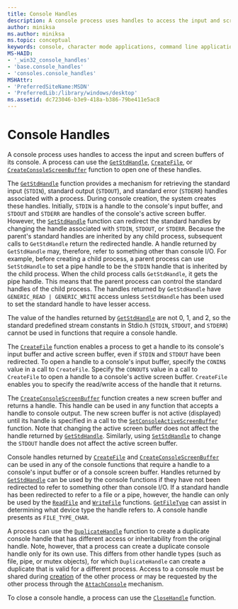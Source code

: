 ```yaml
---
title: Console Handles
description: A console process uses handles to access the input and screen buffers of its console, including the GetStdHandle, CreateFile, or CreateConsoleScreenBuffer functions.
author: miniksa
ms.author: miniksa
ms.topic: conceptual
keywords: console, character mode applications, command line applications, terminal applications, console api
MS-HAID:
- '_win32_console_handles'
- 'base.console_handles'
- 'consoles.console_handles'
MSHAttr:
- 'PreferredSiteName:MSDN'
- 'PreferredLib:/library/windows/desktop'
ms.assetid: dc723046-b3e9-418a-b386-79be411e5ac8
---
```


# Console Handles

A console process uses handles to access the input and screen buffers of its console. A process can use the [`GetStdHandle`](getstdhandle.md), [`CreateFile`](https://msdn.microsoft.com/library/windows/desktop/aa363858), or [`CreateConsoleScreenBuffer`](createconsolescreenbuffer.md) function to open one of these handles.

The [`GetStdHandle`](getstdhandle.md) function provides a mechanism for retrieving the standard input (`STDIN`), standard output (`STDOUT`), and standard error (`STDERR`) handles associated with a process. During console creation, the system creates these handles. Initially, `STDIN` is a handle to the console's input buffer, and `STDOUT` and `STDERR` are handles of the console's active screen buffer. However, the [`SetStdHandle`](setstdhandle.md) function can redirect the standard handles by changing the handle associated with `STDIN`, `STDOUT`, or `STDERR`. Because the parent's standard handles are inherited by any child process, subsequent calls to `GetStdHandle` return the redirected handle. A handle returned by `GetStdHandle` may, therefore, refer to something other than console I/O. For example, before creating a child process, a parent process can use `SetStdHandle` to set a pipe handle to be the `STDIN` handle that is inherited by the child process. When the child process calls `GetStdHandle`, it gets the pipe handle. This means that the parent process can control the standard handles of the child process. The handles returned by `GetStdHandle` have `GENERIC_READ | GENERIC_WRITE` access unless `SetStdHandle` has been used to set the standard handle to have lesser access.

The value of the handles returned by [`GetStdHandle`](getstdhandle.md) are not 0, 1, and 2, so the standard predefined stream constants in Stdio.h (`STDIN`, `STDOUT`, and `STDERR`) cannot be used in functions that require a console handle.

The [`CreateFile`](https://msdn.microsoft.com/library/windows/desktop/aa363858) function enables a process to get a handle to its console's input buffer and active screen buffer, even if `STDIN` and `STDOUT` have been redirected. To open a handle to a console's input buffer, specify the `CONIN$` value in a call to `CreateFile`. Specify the `CONOUT$` value in a call to `CreateFile` to open a handle to a console's active screen buffer. `CreateFile` enables you to specify the read/write access of the handle that it returns.

The [`CreateConsoleScreenBuffer`](createconsolescreenbuffer.md) function creates a new screen buffer and returns a handle. This handle can be used in any function that accepts a handle to console output. The new screen buffer is not active (displayed) until its handle is specified in a call to the [`SetConsoleActiveScreenBuffer`](setconsoleactivescreenbuffer.md) function. Note that changing the active screen buffer does not affect the handle returned by [`GetStdHandle`](getstdhandle.md). Similarly, using [`SetStdHandle`](setstdhandle.md) to change the `STDOUT` handle does not affect the active screen buffer.

Console handles returned by [`CreateFile`](https://msdn.microsoft.com/library/windows/desktop/aa363858) and [`CreateConsoleScreenBuffer`](createconsolescreenbuffer.md) can be used in any of the console functions that require a handle to a console's input buffer or of a console screen buffer. Handles returned by [`GetStdHandle`](getstdhandle.md) can be used by the console functions if they have not been redirected to refer to something other than console I/O. If a standard handle has been redirected to refer to a file or a pipe, however, the handle can only be used by the [`ReadFile`](https://msdn.microsoft.com/library/windows/desktop/aa365467) and [`WriteFile`](https://msdn.microsoft.com/library/windows/desktop/aa365747) functions. [`GetFileType`](https://docs.microsoft.com/windows/win32/api/fileapi/nf-fileapi-getfiletype) can assist in determining what device type the handle refers to. A console handle presents as `FILE_TYPE_CHAR`.

A process can use the [`DuplicateHandle`](https://msdn.microsoft.com/library/windows/desktop/ms724251) function to create a duplicate console handle that has different access or inheritability from the original handle. Note, however, that a process can create a duplicate console handle only for its own use. This differs from other handle types (such as file, pipe, or mutex objects), for which `DuplicateHandle` can create a duplicate that is valid for a different process.
Access to a console must be shared during [creation](creation-of-a-console.md) of the other process or may be requested by the other process through the [`AttachConsole`](attachconsole.md) mechanism.

To close a console handle, a process can use the [`CloseHandle`](https://msdn.microsoft.com/library/windows/desktop/ms724211) function.
